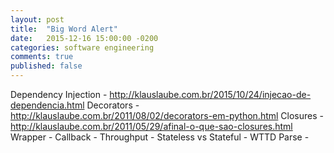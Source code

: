```yaml
---
layout: post
title:  "Big Word Alert"
date:   2015-12-16 15:00:00 -0200
categories: software engineering
comments: true
published: false
---
```


Dependency Injection - http://klauslaube.com.br/2015/10/24/injecao-de-dependencia.html
Decorators - http://klauslaube.com.br/2011/08/02/decorators-em-python.html
Closures - http://klauslaube.com.br/2011/05/29/afinal-o-que-sao-closures.html
Wrapper -
Callback - 
Throughput - 
Stateless vs Stateful - WTTD
Parse - 
